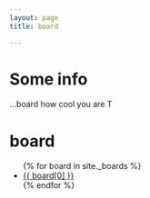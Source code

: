 ```yaml
---
layout: page 
title: board

---
```


# Some info 
...board how cool you are T

<div class="page-content wc-container">
	<div class="post">
		<h1>board</h1>  
		<ul>
			{% for board in site._boards %}
			<li><a href="{{ '/_boards/' | append:board[0] | relative_url }}">{{ board[0] }}</a></li>
			{% endfor %}
		</ul>
	</div>
</div>